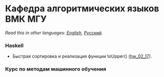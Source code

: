 # Кафедра алгоритмических языков ВМК МГУ

*Read this in other languages: [English](README.md), [Русский](README.ru.md).*

### Haskell
- Быстрая сортировка и реализация функции toUpper() ([hw_02_17](./haskell/hw_02_17)).

### Курс по методам машинного обучения
